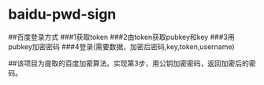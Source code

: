# baidu-pwd-sign

##百度登录方式
###1获取token
###2由token获取pubkey和key
###3用pubkey加密密码
###4登录(需要数据，加密后密码,key,token,username)

##该项目为提取的百度加密算法。实现第3步，用公钥加密密码，返回加密后的密码。
